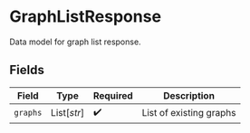 # GraphListResponse

Data model for graph list response.


## Fields

| Field                   | Type                    | Required                | Description             |
| ----------------------- | ----------------------- | ----------------------- | ----------------------- |
| `graphs`                | List[*str*]             | :heavy_check_mark:      | List of existing graphs |